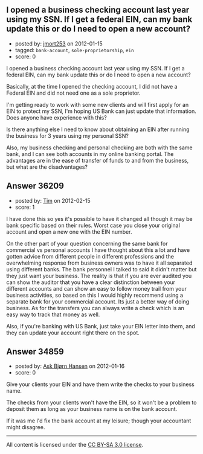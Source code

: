 ## I opened a business checking account last year using my SSN. If I get a federal EIN, can my bank update this or do I need to open a new account?

- posted by: [jmort253](https://stackexchange.com/users/-1/6362-jmort253) on 2012-01-15
- tagged: `bank-account`, `sole-proprietorship`, `ein`
- score: 0

I opened a business checking account last year using my SSN. If I get a federal EIN, can my bank update this or do I need to open a new account?

Basically, at the time I opened the checking account, I did not have a Federal EIN and did not need one as a sole proprietor.

I'm getting ready to work with some new clients and will first apply for an EIN to protect my SSN, I'm hoping US Bank can just update that information. Does anyone have experience with this?

Is there anything else I need to know about obtaining an EIN after running the business for 3 years using my personal SSN?

Also, my business checking and personal checking are both with the same bank, and I can see both accounts in my online banking portal. The advantages are in the ease of transfer of funds to and from the business, but what are the disadvantages?


## Answer 36209

- posted by: [Tim](https://stackexchange.com/users/-1/14914-tim) on 2012-02-15
- score: 1

I have done this so yes it's possible to have it changed all though it may be bank specific based on their rules. Worst case you close your original account and open a new one with the EIN number. 

On the other part of your question concerning the same bank for commercial vs personal accounts I have thought about this a lot and have gotten advice from different people in different professions and the overwhelming response from business owners was to have it all  separated using different banks. The bank personnel I talked to said it didn't matter but they just want your business. The reality is that if you are ever audited you can show the auditor that you have a clear distinction between your different accounts and can show an easy to follow money trail from your business activities, so based on this I would highly recommend using a separate bank for your commercial account. Its just a better way of doing business. As for the transfers you can always write a check which is an easy way to track that money as well. 

Also, if you're banking with US Bank, just take your EIN letter into them, and they can update your account right there on the spot.


## Answer 34859

- posted by: [Ask Bjørn Hansen](https://stackexchange.com/users/-1/4358-ask-bj-rn-hansen) on 2012-01-16
- score: 0

Give your clients your EIN and have them write the checks to your business name.

The checks from your clients won't have the EIN, so it won't be a problem to deposit them as long as your business name is on the bank account.

If it was me I'd fix the bank account at my leisure; though your accountant might disagree.




---

All content is licensed under the [CC BY-SA 3.0 license](https://creativecommons.org/licenses/by-sa/3.0/).
